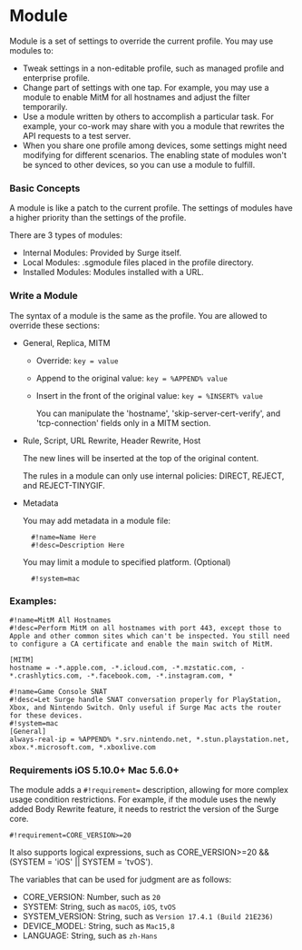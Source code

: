 Module
======

Module is a set of settings to override the current profile. You may use modules to:

*   Tweak settings in a non-editable profile, such as managed profile and enterprise profile.
*   Change part of settings with one tap. For example, you may use a module to enable MitM for all hostnames and adjust the filter temporarily.
*   Use a module written by others to accomplish a particular task. For example, your co-work may share with you a module that rewrites the API requests to a test server.
*   When you share one profile among devices, some settings might need modifying for different scenarios. The enabling state of modules won't be synced to other devices, so you can use a module to fulfill.

### Basic Concepts

A module is like a patch to the current profile. The settings of modules have a higher priority than the settings of the profile.

There are 3 types of modules:

*   Internal Modules: Provided by Surge itself.
*   Local Modules: .sgmodule files placed in the profile directory.
*   Installed Modules: Modules installed with a URL.

### Write a Module

The syntax of a module is the same as the profile. You are allowed to override these sections:

*   General, Replica, MITM
    
    *   Override: `key = value`
    *   Append to the original value: `key = %APPEND% value`
    *   Insert in the front of the original value: `key = %INSERT% value`
        
        You can manipulate the 'hostname', 'skip-server-cert-verify', and 'tcp-connection' fields only in a MITM section.
        

*   Rule, Script, URL Rewrite, Header Rewrite, Host
    
    The new lines will be inserted at the top of the original content.
    
    The rules in a module can only use internal policies: DIRECT, REJECT, and REJECT-TINYGIF.
    
*   Metadata
    
    You may add metadata in a module file:
    
    ```
      #!name=Name Here
      #!desc=Description Here
    ```
    
    You may limit a module to specified platform. (Optional)
    
    ```
      #!system=mac
    ```
    

### Examples:

```
#!name=MitM All Hostnames
#!desc=Perform MitM on all hostnames with port 443, except those to Apple and other common sites which can't be inspected. You still need to configure a CA certificate and enable the main switch of MitM.

[MITM]
hostname = -*.apple.com, -*.icloud.com, -*.mzstatic.com, -*.crashlytics.com, -*.facebook.com, -*.instagram.com, *
```

```
#!name=Game Console SNAT
#!desc=Let Surge handle SNAT conversation properly for PlayStation, Xbox, and Nintendo Switch. Only useful if Surge Mac acts the router for these devices.
#!system=mac
[General]
always-real-ip = %APPEND% *.srv.nintendo.net, *.stun.playstation.net, xbox.*.microsoft.com, *.xboxlive.com
```

### Requirements iOS 5.10.0+ Mac 5.6.0+

The module adds a `#!requirement=` description, allowing for more complex usage condition restrictions. For example, if the module uses the newly added Body Rewrite feature, it needs to restrict the version of the Surge core.

`#!requirement=CORE_VERSION>=20`

It also supports logical expressions, such as CORE\_VERSION>=20 && (SYSTEM = 'iOS' || SYSTEM = 'tvOS').

The variables that can be used for judgment are as follows:

*   CORE\_VERSION: Number, such as `20`
*   SYSTEM: String, such as `macOS`, `iOS`, `tvOS`
*   SYSTEM\_VERSION: String, such as `Version 17.4.1 (Build 21E236)`
*   DEVICE\_MODEL: String, such as `Mac15,8`
*   LANGUAGE: String, such as `zh-Hans`